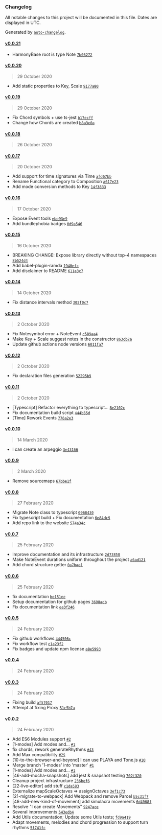 ### Changelog

All notable changes to this project will be documented in this file. Dates are displayed in UTC.

Generated by [`auto-changelog`](https://github.com/CookPete/auto-changelog).

#### [v0.0.21](https://github.com/ricardomatias/playa/compare/v0.0.20...v0.0.21)

- HarmonyBase root is type Note [`7b05272`](https://github.com/ricardomatias/playa/commit/7b05272e97d8d7f2e6a7521c94e4c43986404183)

#### [v0.0.20](https://github.com/ricardomatias/playa/compare/v0.0.19...v0.0.20)

> 29 October 2020

- Add static properties to Key, Scale [`9177a80`](https://github.com/ricardomatias/playa/commit/9177a8033fee8f22b546ffec09a3321e47132f08)

#### [v0.0.19](https://github.com/ricardomatias/playa/compare/v0.0.18...v0.0.19)

> 29 October 2020

- Fix Chord symbols + use ts-jest [`b17ecff`](https://github.com/ricardomatias/playa/commit/b17ecfffaa44d355c3c14f28e34e71e8d33dc063)
- Change how Chords are created [`b8a3e0a`](https://github.com/ricardomatias/playa/commit/b8a3e0aa9b78727dab0aa5d49a3f0fcdc31adec3)

#### [v0.0.18](https://github.com/ricardomatias/playa/compare/v0.0.17...v0.0.18)

> 26 October 2020

#### [v0.0.17](https://github.com/ricardomatias/playa/compare/v0.0.16...v0.0.17)

> 20 October 2020

- Add support for time signatures via Time [`afd67bb`](https://github.com/ricardomatias/playa/commit/afd67bb6f9c48a0c70a96afaaeaabc7134a956e4)
- Rename Functional category to Composition [`a617e23`](https://github.com/ricardomatias/playa/commit/a617e23f1d1ed3271e5eff246e76e3045a06252b)
- Add mode conversion methods to Key [`14f3833`](https://github.com/ricardomatias/playa/commit/14f383358bb9211dccd2f2237f86b53c3e003e8c)

#### [v0.0.16](https://github.com/ricardomatias/playa/compare/v0.0.15...v0.0.16)

> 17 October 2020

- Expose Event tools [`ebe93e9`](https://github.com/ricardomatias/playa/commit/ebe93e9a01b3ec241d83de4c55181da69334b40b)
- Add bundlephobia badges [`0d9a546`](https://github.com/ricardomatias/playa/commit/0d9a546c1be677b815f4abad11b539cc67ed3df8)

#### [v0.0.15](https://github.com/ricardomatias/playa/compare/v0.0.14...v0.0.15)

> 16 October 2020

- BREAKING CHANGE: Expose library directly without top-4 namespaces [`8b524d4`](https://github.com/ricardomatias/playa/commit/8b524d4f50854839a7631dc3786a6ff5a116394b)
- Add babel-plugin-ramda [`1940efc`](https://github.com/ricardomatias/playa/commit/1940efc9740fb4adc5ba5b221842097a6221006c)
- Add disclaimer to README [`611a3c7`](https://github.com/ricardomatias/playa/commit/611a3c7059ba4e215e6bfff92daa2b7188320bd2)

#### [v0.0.14](https://github.com/ricardomatias/playa/compare/v0.0.13...v0.0.14)

> 14 October 2020

- Fix distance intervals method [`302f0c7`](https://github.com/ricardomatias/playa/commit/302f0c7eb82759ea9dad6cb68452871919d7bacc)

#### [v0.0.13](https://github.com/ricardomatias/playa/compare/v0.0.12...v0.0.13)

> 2 October 2020

- Fix Notesymbol error + NoteEvent [`c589aa4`](https://github.com/ricardomatias/playa/commit/c589aa453ee9b59779cd58eaf411d3d77461e07d)
- Make Key + Scale suggest notes in the constructor [`863cb7a`](https://github.com/ricardomatias/playa/commit/863cb7aa69dd791b558d1607e504fe7c1e85e743)
- Update github actions node versions [`6011fa7`](https://github.com/ricardomatias/playa/commit/6011fa74af64ccace8e248bf1fe8e37a7c138158)

#### [v0.0.12](https://github.com/ricardomatias/playa/compare/v0.0.11...v0.0.12)

> 2 October 2020

- Fix declaration files generation [`52295b9`](https://github.com/ricardomatias/playa/commit/52295b9716c2547a5977fac72eba48076921c5c3)

#### [v0.0.11](https://github.com/ricardomatias/playa/compare/v0.0.10...v0.0.11)

> 2 October 2020

- [Typescript] Refactor everything to typescript... [`8e2102c`](https://github.com/ricardomatias/playa/commit/8e2102ce54bc3937bc66dd09b07132f13eed088e)
- Fix documentation build script [`444b55d`](https://github.com/ricardomatias/playa/commit/444b55d6ca49ad9c981535b090adee8660e9dda4)
- [Time] Rework Events [`776a2e3`](https://github.com/ricardomatias/playa/commit/776a2e344a9282353c5579cc2062796e595d7975)

#### [v0.0.10](https://github.com/ricardomatias/playa/compare/v0.0.9...v0.0.10)

> 14 March 2020

- I can create an arpeggio [`3e43166`](https://github.com/ricardomatias/playa/commit/3e43166aa393a9c5bfbedc8d2462e827c1020618)

#### [v0.0.9](https://github.com/ricardomatias/playa/compare/v0.0.8...v0.0.9)

> 2 March 2020

- Remove sourcemaps [`67bbe1f`](https://github.com/ricardomatias/playa/commit/67bbe1f8e640104004e8dba6821ddb69edd4bcc6)

#### [v0.0.8](https://github.com/ricardomatias/playa/compare/v0.0.7...v0.0.8)

> 27 February 2020

- Migrate Note class to typescript [`0968430`](https://github.com/ricardomatias/playa/commit/0968430530d0432572d18e913ecd842602d0f0ee)
- Fix typescript build + Fix documentation [`6e84dc9`](https://github.com/ricardomatias/playa/commit/6e84dc99bb70d8c0e74bf3ee13e0306c03766013)
- Add repo link to the website [`574a34c`](https://github.com/ricardomatias/playa/commit/574a34c6af75135bcdcf9c2b1dba218b41b6c8d3)

#### [v0.0.7](https://github.com/ricardomatias/playa/compare/v0.0.6...v0.0.7)

> 25 February 2020

- Improve documentation and its infrastructure [`2d73858`](https://github.com/ricardomatias/playa/commit/2d73858ecf566a12698c66cce352a78492f7b601)
- Make NoteEvent durations uniform throughout the project [`a6ad121`](https://github.com/ricardomatias/playa/commit/a6ad1210449d6f9d91a3f62f0fb028e73e45ab67)
- Add chord structure getter [`0a7bae1`](https://github.com/ricardomatias/playa/commit/0a7bae13716e79a9d42ed32a01811d033e32d413)

#### [v0.0.6](https://github.com/ricardomatias/playa/compare/v0.0.5...v0.0.6)

> 25 February 2020

- fix documentation [`be151ee`](https://github.com/ricardomatias/playa/commit/be151ee31e8fde42b7d21fc1192f402847a3063e)
- Setup documentation for github pages [`3608adb`](https://github.com/ricardomatias/playa/commit/3608adbd673d8eaad3c580bb04007fa369f12769)
- Fix documentation link [`ee3f246`](https://github.com/ricardomatias/playa/commit/ee3f246d5004423cb76d9be5c39d377fd60e6216)

#### [v0.0.5](https://github.com/ricardomatias/playa/compare/v0.0.4...v0.0.5)

> 24 February 2020

- Fix github workflows [`444506c`](https://github.com/ricardomatias/playa/commit/444506cc6e7b7781d614b3fb79578243ea797f8f)
- Fix workflow test [`c1a23f2`](https://github.com/ricardomatias/playa/commit/c1a23f26f097568d8b767da7741704c7e5eac128)
- Fix badges and update npm license [`e8e5993`](https://github.com/ricardomatias/playa/commit/e8e59938e2c2015ba0fd782b28818cf59ffc9985)

#### [v0.0.4](https://github.com/ricardomatias/playa/compare/v0.0.3...v0.0.4)

> 24 February 2020

#### [v0.0.3](https://github.com/ricardomatias/playa/compare/v0.0.2...v0.0.3)

> 24 February 2020

- Fixing build [`af57017`](https://github.com/ricardomatias/playa/commit/af57017d4a96774a76480950648e35c5b907c036)
- Attempt at fixing Proxy [`51c5b7a`](https://github.com/ricardomatias/playa/commit/51c5b7ac6ae31297a29f3a79c33b69a5aa7a8e75)

#### v0.0.2

> 24 February 2020

- Add ES6 Modules support [`#2`](https://github.com/ricardomatias/playa/pull/2)
- [1-modes] Add modes and... [`#1`](https://github.com/ricardomatias/playa/pull/1)
- fix chords, rework generateRhythms [`#43`](https://github.com/ricardomatias/playa/issues/43)
- Add Max compatibility [`#29`](https://github.com/ricardomatias/playa/issues/29)
- [10-to-the-browser-and-beyond] I can use PLAYA and Tone.js [`#10`](https://github.com/ricardomatias/playa/issues/10)
- Merge branch '1-modes' into 'master' [`#1`](https://github.com/ricardomatias/playa/issues/1)
- [1-modes] Add modes and... [`#1`](https://github.com/ricardomatias/playa/issues/1)
- [46-add-mocha-snapshots] add jest & snapshot testing [`702f320`](https://github.com/ricardomatias/playa/commit/702f320ccb20aeae0ada0e12d280e298fff5cdf6)
- Cleanup project infrastructure [`236bef6`](https://github.com/ricardomatias/playa/commit/236bef68268de8985301bf798542aa97370f7124)
- [22-live-editor] add stuff [`c1da583`](https://github.com/ricardomatias/playa/commit/c1da5830bca79c5406bbaf80a2d29824623e4e3d)
- Externalize mapScaleOctaves =&gt; assignOctaves [`3ef1c73`](https://github.com/ricardomatias/playa/commit/3ef1c735a7509420de73955be79c70fc169698cb)
- [21-migrate-to-webpack] Add Webpack and remove Parcel [`b5c31f7`](https://github.com/ricardomatias/playa/commit/b5c31f741c1fe5fae3345150e2655b3555b75fbb)
- [48-add-new-kind-of-movement] add simulacra movements [`6d4068f`](https://github.com/ricardomatias/playa/commit/6d4068f1307407fbf123d513862011f1fc0c6ae7)
- Resolve "I can create Movements" [`9247ace`](https://github.com/ricardomatias/playa/commit/9247acee413bc64e5df4767f5890cb02a088160b)
- Several improvements [`543edb4`](https://github.com/ricardomatias/playa/commit/543edb4b40f997d6a87b66b5eaa359e473f65cd0)
- Add Utils documentation; Update some Utils tests; [`fd9a419`](https://github.com/ricardomatias/playa/commit/fd9a419cdacc10940552e2fa7b847ad459d92081)
- Adapt movements, melodies and chord progression to support turn rhythms [`5f741fc`](https://github.com/ricardomatias/playa/commit/5f741fc9fd4567f109286f2d23e3958299f569e9)
